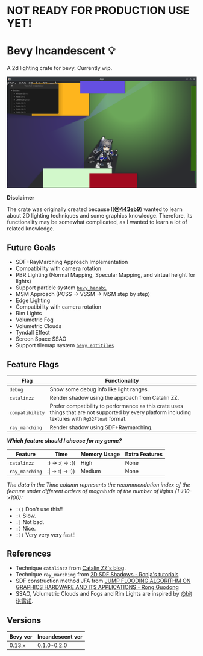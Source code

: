 # NOT READY FOR PRODUCTION USE YET!

# Bevy Incandescent 💡

A 2d lighting crate for bevy. Currently wip.

![](https://raw.githubusercontent.com/443eb9/bevy_incandescent/master/doc/imgs/readme_showcase.png)

**Disclaimer**

The crate was originally created because I(<u>**@443eb9**</u>) wanted to learn about 2D lighting techniques and some graphics knowledge. Therefore, its functionality may be somewhat complicated, as I wanted to learn a lot of related knowledge.

## Future Goals

- SDF+RayMarching Approach Implementation
- Compatibility with camera rotation
- PBR Lighting (Normal Mapping, Specular Mapping, and virtual height for lights)
- Support particle system [`bevy_hanabi`](https://github.com/djeedai/bevy_hanabi)
- MSM Approach (PCSS -> VSSM -> MSM step by step)
- Edge Lighting
- Compatibility with camera rotation
- Rim Lights
- Volumetric Fog
- Volumetric Clouds
- Tyndall Effect
- Screen Space SSAO
- Support tilemap system [`bevy_entitiles`](https://github.com/443eb9/bevy_entitiles)

## Feature Flags

| Flag            | Functionality                                                                                                                                      |
| --------------- | -------------------------------------------------------------------------------------------------------------------------------------------------- |
| `debug`         | Show some debug info like light ranges.                                                                                                            |
| `catalinzz`     | Render shadow using the approach from Catalin ZZ.                                                                                                  |
| `compatibility` | Prefer compatibility to performance as this crate uses things that are not supported by every platform including textures with `Rg32Float` format. |
| `ray_marching`  | Render shadow using SDF+Raymarching.                                                                                                               |

***Which feature should I choose for my game?***

| Feature        | Time             | Memory Usage | Extra Features |
| -------------- | ---------------- | ------------ | -------------- |
| `catalinzz`    | :) -> :( -> :((  | High         | None           |
| `ray_marching` | :\| -> :) -> :)) | Medium       | None           |

*The data in the Time column represents the recommendation index of the feature under different orders of magnitude of the number of lights (1->10->100):*
- `:((` Don't use this!!
- `:(` Slow.
- `:|` Not bad.
- `:)` Nice.
- `:))` Very very very fast!!

## References

- Technique `catalinzz` from [Catalin ZZ's blog](https://web.archive.org/web/20200305042232/https://www.catalinzima.com/2010/07/my-technique-for-the-shader-based-dynamic-2d-shadows/).
- Technique `ray_marching` from [2D SDF Shadows - Ronja's tutorials](https://www.ronja-tutorials.com/post/037-2d-shadows/)
- SDF construction method JFA from [JUMP FLOODING ALGORITHM ON GRAPHICS HARDWARE AND ITS APPLICATIONS - Rong Guodong](https://www.comp.nus.edu.sg/~tants/jfa/rong-guodong-phd-thesis.pdf)
- SSAO, Volumetric Clouds and Fogs and Rim Lights are inspired by [@bit琪露诺](https://space.bilibili.com/84362619).

## Versions

| Bevy ver | Incandescent ver |
| -------- | ---------------- |
| 0.13.x   | 0.1.0-0.2.0      |

